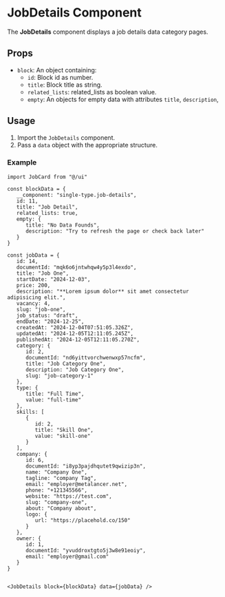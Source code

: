 # JobDetails Component

The **JobDetails** component displays a job details data category pages.

## Props

- `block`: An object containing:
   - `id`: Block id as number.
   - `title`: Block title as string.
   - `related_lists`: related_lists as boolean value.
   - `empty`: An objects for empty data with attributes `title`, `description`,

## Usage

1. Import the `JobDetails` component.
2. Pass a `data` object with the appropriate structure.

### Example

```tsx
import JobCard from "@/ui"

const blockData = {
   __component: "single-type.job-details",
   id: 11,
   title: "Job Detail",
   related_lists: true,
   empty: {
      title: "No Data Founds",
      description: "Try to refresh the page or check back later"
   }
}

const jobData = {
   id: 14,
   documentId: "mqk6o6jntwhqw4y5p3l4exdo",
   title: "Job One",
   startDate: "2024-12-03",
   price: 200,
   description: "**Lorem ipsum dolor** sit amet consectetur adipisicing elit.",
   vacancy: 4,
   slug: "job-one",
   job_status: "draft",
   endDate: "2024-12-25",
   createdAt: "2024-12-04T07:51:05.326Z",
   updatedAt: "2024-12-05T12:11:05.245Z",
   publishedAt: "2024-12-05T12:11:05.270Z",
   category: {
      id: 2,
      documentId: "nd6yittvorchwenwxp57ncfm",
      title: "Job Category One",
      description: "Job Category One",
      slug: "job-category-1"
   },
   type: {
      title: "Full Time",
      value: "full-time"
   },
   skills: [
      {
         id: 2,
         title: "Skill One",
         value: "skill-one"
      }
   ],
   company: {
      id: 6,
      documentId: "i8yp3pajdhqutet9qwizip3n",
      name: "Company One",
      tagline: "company Tag",
      email: "employer@metalancer.net",
      phone: "+121345566",
      website: "https://test.com",
      slug: "company-one",
      about: "Company about",
      logo: {
         url: "https://placehold.co/150"
      }
   },
   owner: {
      id: 1,
      documentId: "yvuddroxtgto5j3w8e91eoiy",
      email: "employer@gmail.com"
   }
}


<JobDetails block={blockData} data={jobData} />
```
